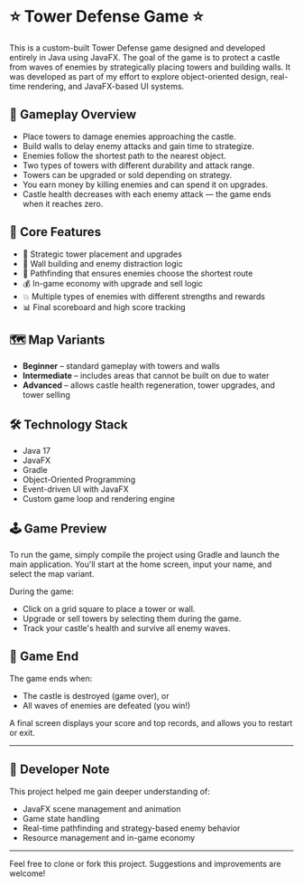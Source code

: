 # ⭐️ Tower Defense Game ⭐️

This is a custom-built Tower Defense game designed and developed entirely in Java using JavaFX. The goal of the game is to protect a castle from waves of enemies by strategically placing towers and building walls. It was developed as part of my effort to explore object-oriented design, real-time rendering, and JavaFX-based UI systems.

## 🎯 Gameplay Overview

- Place towers to damage enemies approaching the castle.
- Build walls to delay enemy attacks and gain time to strategize.
- Enemies follow the shortest path to the nearest object.
- Two types of towers with different durability and attack range.
- Towers can be upgraded or sold depending on strategy.
- You earn money by killing enemies and can spend it on upgrades.
- Castle health decreases with each enemy attack — the game ends when it reaches zero.

## 🧱 Core Features

- 🎯 Strategic tower placement and upgrades
- 🧱 Wall building and enemy distraction logic
- 🧠 Pathfinding that ensures enemies choose the shortest route
- 💰 In-game economy with upgrade and sell logic
- 💥 Multiple types of enemies with different strengths and rewards
- 📊 Final scoreboard and high score tracking

## 🗺 Map Variants

- **Beginner** – standard gameplay with towers and walls
- **Intermediate** – includes areas that cannot be built on due to water
- **Advanced** – allows castle health regeneration, tower upgrades, and tower selling

## 🛠 Technology Stack

- Java 17
- JavaFX
- Gradle 
- Object-Oriented Programming 
- Event-driven UI with JavaFX
- Custom game loop and rendering engine

## 🕹 Game Preview

To run the game, simply compile the project using Gradle and launch the main application. You'll start at the home screen, input your name, and select the map variant.

During the game:
- Click on a grid square to place a tower or wall.
- Upgrade or sell towers by selecting them during the game.
- Track your castle's health and survive all enemy waves.

## 🏁 Game End

The game ends when:
- The castle is destroyed (game over), or
- All waves of enemies are defeated (you win!)

A final screen displays your score and top records, and allows you to restart or exit.

---

## 📌 Developer Note

This project helped me gain deeper understanding of:
- JavaFX scene management and animation
- Game state handling
- Real-time pathfinding and strategy-based enemy behavior
- Resource management and in-game economy

---

Feel free to clone or fork this project. Suggestions and improvements are welcome!
